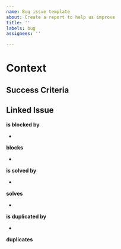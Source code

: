 ```yaml
---
name: Bug issue template
about: Create a report to help us improve
title: ''
labels: bug
assignees: ''

---
```


# Context

## Success Criteria

## Linked Issue
**is blocked by**

-

**blocks**

-

**is solved by**

-

**solves**

-

**is duplicated by**

-

**duplicates**
